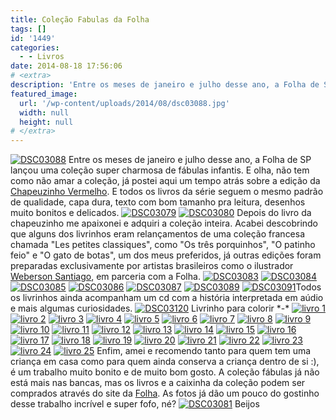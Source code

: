 ```yaml
---
title: Coleção Fabulas da Folha
tags: []
id: '1449'
categories:
  - - Livros
date: 2014-08-18 17:56:06
# <extra>
description: 'Entre os meses de janeiro e julho desse ano, a Folha de SP lançou uma coleção super charmosa de fábulas infantis. E olha, não tem como não amar a coleção, já postei aqui um tempo atrás sobre a edição da Chapeuzinho Vermelho. E todos os livros da série seguem o mesmo padrão de qualidade, capa dura, texto com bom tamanho pra leitura, desenhos muito bonitos e delicados. Depois do livro da chapeuzinho me apaixonei e adquiri a coleção inteira. Acabei descobrindo que alguns dos livrinhos eram relançamentos de uma coleção francesa chamada &#8220;Les petites classiques&#8221;, como &#8220;Os três porquinhos&#8221;, &#8220;O patinho feio&#8221; e &#8220;O gato de botas&#8221;, um dos meus preferidos, já outras edições foram preparadas exclusivamente por artistas brasileiros como o ilustrador Weberson Santiago, em parceria com a Folha. Todos os livrinhos ainda acompanham um cd com a história &hellip;'
featured_image: 
  url: '/wp-content/uploads/2014/08/dsc03088.jpg'
  width: null
  height: null
# </extra>
---
```


[![DSC03088](/wp-content/uploads/2014/08/dsc03088.jpg)](/wp-content/uploads/2014/08/dsc03088.jpg) Entre os meses de janeiro e julho desse ano, a Folha de SP lançou uma coleção super charmosa de fábulas infantis. E olha, não tem como não amar a coleção, já postei aqui um tempo atrás sobre a edição da [Chapeuzinho Vermelho](http://nataliasantos.wordpress.com/2014/04/18/6o-livro-do-ano-chapeuzinho-vermelho/ "Chapeuzinho Vermelho"). E todos os livros da série seguem o mesmo padrão de qualidade, capa dura, texto com bom tamanho pra leitura, desenhos muito bonitos e delicados. [![DSC03079](/wp-content/uploads/2014/08/dsc03079.jpg)](/wp-content/uploads/2014/08/dsc03079.jpg) [![DSC03080](/wp-content/uploads/2014/08/dsc03080.jpg)](/wp-content/uploads/2014/08/dsc03080.jpg) Depois do livro da chapeuzinho me apaixonei e adquiri a coleção inteira. Acabei descobrindo que alguns dos livrinhos eram relançamentos de uma coleção francesa chamada "Les petites classiques", como "Os três porquinhos", "O patinho feio" e "O gato de botas", um dos meus preferidos, já outras edições foram preparadas exclusivamente por artistas brasileiros como o ilustrador [Weberson Santiago](https://www.facebook.com/webersonsantiagoart "Weberson Santiago"), em parceria com a Folha. [![DSC03083](/wp-content/uploads/2014/08/dsc03083.jpg)](/wp-content/uploads/2014/08/dsc03083.jpg) [![DSC03084](/wp-content/uploads/2014/08/dsc03084.jpg)](/wp-content/uploads/2014/08/dsc03084.jpg) [![DSC03085](/wp-content/uploads/2014/08/dsc03085.jpg)](/wp-content/uploads/2014/08/dsc03085.jpg) [![DSC03086](/wp-content/uploads/2014/08/dsc03086.jpg)](/wp-content/uploads/2014/08/dsc03086.jpg) [![DSC03087](/wp-content/uploads/2014/08/dsc03087.jpg)](/wp-content/uploads/2014/08/dsc03087.jpg) [![DSC03089](/wp-content/uploads/2014/08/dsc03089.jpg)](/wp-content/uploads/2014/08/dsc03089.jpg) [![DSC03091](/wp-content/uploads/2014/08/dsc03091.jpg)](/wp-content/uploads/2014/08/dsc03091.jpg)Todos os livrinhos ainda acompanham um cd com a história interpretada em aúdio e mais algumas curiosidades. [![DSC03120](/wp-content/uploads/2014/08/dsc03120.jpg)](/wp-content/uploads/2014/08/dsc03120.jpg) Livrinho para colorir \*-\* [![livro 1](/wp-content/uploads/2014/08/livro-1.jpg)](/wp-content/uploads/2014/08/livro-1.jpg) [![livro 2](/wp-content/uploads/2014/08/livro-2.jpg)](/wp-content/uploads/2014/08/livro-2.jpg) [![livro 3](/wp-content/uploads/2014/08/livro-3.jpg)](/wp-content/uploads/2014/08/livro-3.jpg) [![livro 4](/wp-content/uploads/2014/08/livro-4.jpg)](/wp-content/uploads/2014/08/livro-4.jpg) [![livro 5](/wp-content/uploads/2014/08/livro-5.jpg)](/wp-content/uploads/2014/08/livro-5.jpg) [![livro 6](/wp-content/uploads/2014/08/livro-6.jpg)](/wp-content/uploads/2014/08/livro-6.jpg) [![livro 7](/wp-content/uploads/2014/08/livro-7.jpg)](/wp-content/uploads/2014/08/livro-7.jpg) [![livro 8](/wp-content/uploads/2014/08/livro-8.jpg)](/wp-content/uploads/2014/08/livro-8.jpg) [![livro 9](/wp-content/uploads/2014/08/livro-9.jpg)](/wp-content/uploads/2014/08/livro-9.jpg) [![livro 10](/wp-content/uploads/2014/08/livro-10.jpg)](/wp-content/uploads/2014/08/livro-10.jpg) [![livro 11](/wp-content/uploads/2014/08/livro-11.jpg)](/wp-content/uploads/2014/08/livro-11.jpg) [![livro 12](/wp-content/uploads/2014/08/livro-12.jpg)](/wp-content/uploads/2014/08/livro-12.jpg) [![livro 13](/wp-content/uploads/2014/08/livro-13.jpg)](/wp-content/uploads/2014/08/livro-13.jpg) [![livro 14](/wp-content/uploads/2014/08/livro-14.jpg)](/wp-content/uploads/2014/08/livro-14.jpg) [![livro 15](/wp-content/uploads/2014/08/livro-15.jpg)](/wp-content/uploads/2014/08/livro-15.jpg) [![livro 16](/wp-content/uploads/2014/08/livro-16.jpg)](/wp-content/uploads/2014/08/livro-16.jpg) [![livro 17](/wp-content/uploads/2014/08/livro-17.jpg)](/wp-content/uploads/2014/08/livro-17.jpg) [![livro 18](/wp-content/uploads/2014/08/livro-18.jpg)](/wp-content/uploads/2014/08/livro-18.jpg) [![livro 19](/wp-content/uploads/2014/08/livro-19.jpg)](/wp-content/uploads/2014/08/livro-19.jpg) [![livro 20](/wp-content/uploads/2014/08/livro-20.jpg)](/wp-content/uploads/2014/08/livro-20.jpg) [![livro 21](/wp-content/uploads/2014/08/livro-21.jpg)](/wp-content/uploads/2014/08/livro-21.jpg) [![livro 22](/wp-content/uploads/2014/08/livro-22.jpg)](/wp-content/uploads/2014/08/livro-22.jpg) [![livro 23](/wp-content/uploads/2014/08/livro-23.jpg)](/wp-content/uploads/2014/08/livro-23.jpg) [![livro 24](/wp-content/uploads/2014/08/livro-24.jpg)](/wp-content/uploads/2014/08/livro-24.jpg) [![livro 25](/wp-content/uploads/2014/08/livro-25.jpg)](/wp-content/uploads/2014/08/livro-25.jpg) Enfim, amei e recomendo tanto para quem tem uma criança em casa como para quem ainda conserva a criança dentro de si :), é um trabalho muito bonito e de muito bom gosto. A coleção fábulas já não está mais nas bancas, mas os livros e a caixinha da coleção podem ser comprados através do site da [Folha](www.fabulas.folha.com.br "Folha"). As fotos já dão um pouco do gostinho desse trabalho incrível e super fofo, né? [![DSC03081](/wp-content/uploads/2014/08/dsc03081.jpg)](/wp-content/uploads/2014/08/dsc03081.jpg) Beijos
